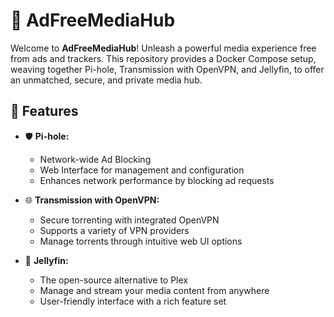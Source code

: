 # 🌌 AdFreeMediaHub

Welcome to **AdFreeMediaHub**! Unleash a powerful media experience free from ads and trackers. This repository provides a Docker Compose setup, weaving together Pi-hole, Transmission with OpenVPN, and Jellyfin, to offer an unmatched, secure, and private media hub.

## 🚀 Features

- 🛡️ **Pi-hole:**
  - Network-wide Ad Blocking
  - Web Interface for management and configuration
  - Enhances network performance by blocking ad requests
  
- 🌐 **Transmission with OpenVPN:**
  - Secure torrenting with integrated OpenVPN
  - Supports a variety of VPN providers
  - Manage torrents through intuitive web UI options
  
- 🎥 **Jellyfin:**
  - The open-source alternative to Plex
  - Manage and stream your media content from anywhere
  - User-friendly interface with a rich feature set
